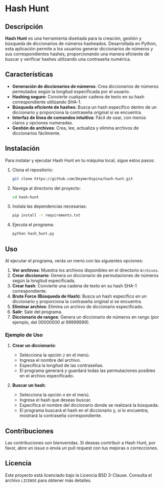 # Hash Hunt

## Descripción

**Hash Hunt** es una herramienta diseñada para la creación, gestión y búsqueda de diccionarios de números hasheados. Desarrollada en Python, esta aplicación permite a los usuarios generar diccionarios de números y sus correspondientes hashes, proporcionando una manera eficiente de buscar y verificar hashes utilizando una contraseña numérica.

## Características

- **Generación de diccionarios de números**: Crea diccionarios de números permutados según la longitud especificada por el usuario.
- **Hashing seguro**: Convierte cualquier cadena de texto en su hash correspondiente utilizando SHA-1.
- **Búsqueda eficiente de hashes**: Busca un hash específico dentro de un diccionario y proporciona la contraseña original si se encuentra.
- **Interfaz de línea de comandos intuitiva**: Fácil de usar, con menús claros y opciones numeradas.
- **Gestión de archivos**: Crea, lee, actualiza y elimina archivos de diccionarios fácilmente.

## Instalación

Para instalar y ejecutar Hash Hunt en tu máquina local, sigue estos pasos:

1. Clona el repositorio:

    ```sh
    git clone https://github.com/DeymerOspina/hash-hunt.git
    ```

2. Navega al directorio del proyecto:

    ```sh
    cd hash-hunt
    ```

3. Instala las dependencias necesarias:

    ```sh
    pip install -r requirements.txt
    ```

4. Ejecuta el programa:

    ```sh
    python hash_hunt.py
    ```

## Uso

Al ejecutar el programa, verás un menú con las siguientes opciones:

1. **Ver archivos**: Muestra los archivos disponibles en el directorio `Archivos`.
2. **Crear diccionario**: Genera un diccionario de permutaciones de números según la longitud especificada.
3. **Crear hash**: Convierte una cadena de texto en su hash SHA-1 correspondiente.
4. **Brute Force (Búsqueda de Hash)**: Busca un hash específico en un diccionario y proporciona la contraseña original si se encuentra.
5. **Eliminar archivo**: Elimina un archivo de diccionario especificado.
6. **Salir**: Sale del programa.
7. **Diccionario de rangos**: Genera un diccionario de números en rango (por ejemplo, del 00000000 al 99999999).

### Ejemplo de Uso

1. **Crear un diccionario**:
    - Selecciona la opción `2` en el menú.
    - Ingresa el nombre del archivo.
    - Especifica la longitud de las contraseñas.
    - El programa generará y guardará todas las permutaciones posibles en el archivo especificado.

2. **Buscar un hash**:
    - Selecciona la opción `4` en el menú.
    - Ingresa el hash que deseas buscar.
    - Especifica el nombre del diccionario donde se realizará la búsqueda.
    - El programa buscará el hash en el diccionario y, si lo encuentra, mostrará la contraseña correspondiente.

## Contribuciones

Las contribuciones son bienvenidas. Si deseas contribuir a Hash Hunt, por favor, abre un issue o envía un pull request con tus mejoras o correcciones.

## Licencia

Este proyecto está licenciado bajo la Licencia BSD 3-Clause. Consulta el archivo `LICENSE` para obtener más detalles.

